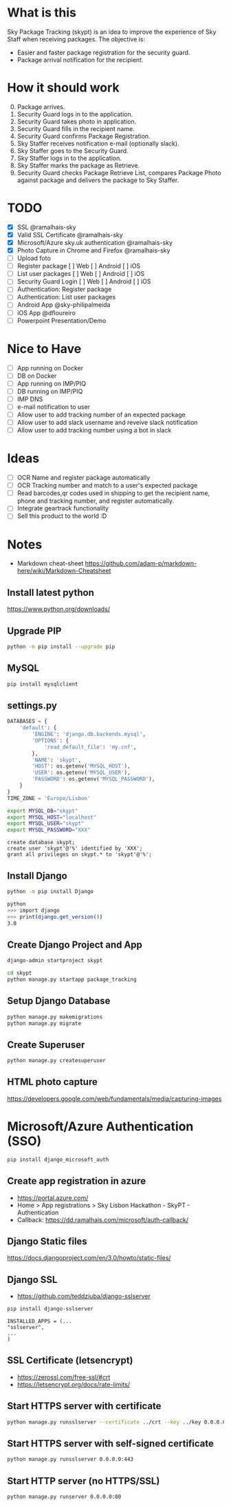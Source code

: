 # What is this
Sky Package Tracking (skypt) is an idea to improve the experience of Sky Staff when receiving packages.
The objective is:
- Easier and faster package registration for the security guard.
- Package arrival notification for the recipient.

# How it should work
0. Package arrives.
0. Security Guard logs in to the application.
0. Security Guard takes photo in application.
0. Security Guard fills in the recipient name.
0. Security Guard confirms Package Registration.
0. Sky Staffer receives notification e-mail (optionally slack).
0. Sky Staffer goes to the Security Guard.
0. Sky Staffer logs in to the application.
0. Sky Staffer marks the package as Retrieve.
0. Security Guard checks Package Retrieve List, compares Package Photo against package and delivers the package to Sky Staffer.

# TODO
- [X] SSL @ramalhais-sky
- [X] Valid SSL Certificate @ramalhais-sky
- [X] Microsoft/Azure sky.uk authentication @ramalhais-sky
- [X] Photo Capture in Chrome and Firefox @ramalhais-sky
- [ ] Upload foto
- [ ] Register package [ ] Web [ ] Android [ ] iOS
- [ ] List user packages [ ] Web [ ] Android [ ] iOS
- [ ] Security Guard Login [ ] Web [ ] Android [ ] iOS
- [ ] Authentication: Register package
- [ ] Authentication: List user packages
- [ ] Android App @sky-philipalmeida
- [ ] iOS App @dfloureiro
- [ ] Powerpoint Presentation/Demo

# Nice to Have
- [ ] App running on Docker
- [ ] DB on Docker
- [ ] App running on IMP/PIQ
- [ ] DB running on IMP/PIQ
- [ ] IMP DNS
- [ ] e-mail notification to user
- [ ] Allow user to add tracking number of an expected package
- [ ] Allow user to add slack username and reveive slack notification
- [ ] Allow user to add tracking number using a bot in slack

# Ideas
- [ ] OCR Name and register package automatically
- [ ] OCR Tracking number and match to a user's expected package
- [ ] Read barcodes,qr codes used in shipping to get the recipient name, phone and tracking number, and register automatically. 
- [ ] Integrate geartrack functionality
- [ ] Sell this product to the world :D

# Notes
- Markdown cheat-sheet
https://github.com/adam-p/markdown-here/wiki/Markdown-Cheatsheet

## Install latest python
https://www.python.org/downloads/

## Upgrade PIP
```bash
python -m pip install --upgrade pip
```

## MySQL
```bash
pip install mysqlclient
```

## settings.py
```python
DATABASES = {
    'default': {
        'ENGINE': 'django.db.backends.mysql',
        'OPTIONS': {
            'read_default_file': 'my.cnf',
        },
        'NAME': 'skypt',
        'HOST': os.getenv('MYSQL_HOST'),
        'USER': os.getenv('MYSQL_USER'),
        'PASSWORD': os.getenv('MYSQL_PASSWORD'),
    }
}
TIME_ZONE = 'Europe/Lisbon'
```

```bash
export MYSQL_DB="skypt"
export MYSQL_HOST="localhost"
export MYSQL_USER="skypt"
export MYSQL_PASSWORD="XXX"
```

```mysql
create database skypt;
create user 'skypt'@'%' identified by 'XXX';
grant all privileges on skypt.* to 'skypt'@'%';
```

## Install Django
```bash
python -m pip install Django

python
>>> import django
>>> print(django.get_version())
3.0
```

## Create Django Project and App
```bash
django-admin startproject skypt

cd skypt
python manage.py startapp package_tracking
```

## Setup Django Database
```bash
python manage.py makemigrations
python manage.py migrate
```

## Create Superuser
```bash
python manage.py createsuperuser
```

## HTML photo capture
https://developers.google.com/web/fundamentals/media/capturing-images


# Microsoft/Azure Authentication (SSO)
```bash
pip install django_microsoft_auth
```

## Create app registration in azure
- https://portal.azure.com/
- Home > App registrations > Sky Lisbon Hackathon - SkyPT - Authentication
-  Callback: https://dd.ramalhais.com/microsoft/auth-callback/

## Django Static files
https://docs.djangoproject.com/en/3.0/howto/static-files/

## Django SSL
- https://github.com/teddziuba/django-sslserver
```bash
pip install django-sslserver
```

```
INSTALLED_APPS = (...
"sslserver",
...
)
```

## SSL Certificate (letsencrypt)
- https://zerossl.com/free-ssl/#crt
- https://letsencrypt.org/docs/rate-limits/

## Start HTTPS server with certificate
```bash
python manage.py runsslserver --certificate ../crt --key ../key 0.0.0.0:443
```

## Start HTTPS server with self-signed certificate
```bash
python manage.py runsslserver 0.0.0.0:443
```

## Start HTTP server (no HTTPS/SSL)
```bash
python manage.py runserver 0.0.0.0:80
```
